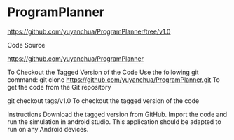 # ProgramPlanner

https://github.com/yuyanchua/ProgramPlanner/tree/v1.0

Code Source

https://github.com/yuyanchua/ProgramPlanner

To Checkout the Tagged Version of the Code
Use the following git command:
git clone https://github.com/yuyanchua/ProgramPlanner.git
To get the code from the Git repository

git checkout tags/v1.0 
To checkout the tagged version of the code 

Instructions 
Download the tagged version from GitHub. Import the code and run the simulation in android studio. This application should be adapted to run on any Android devices.
